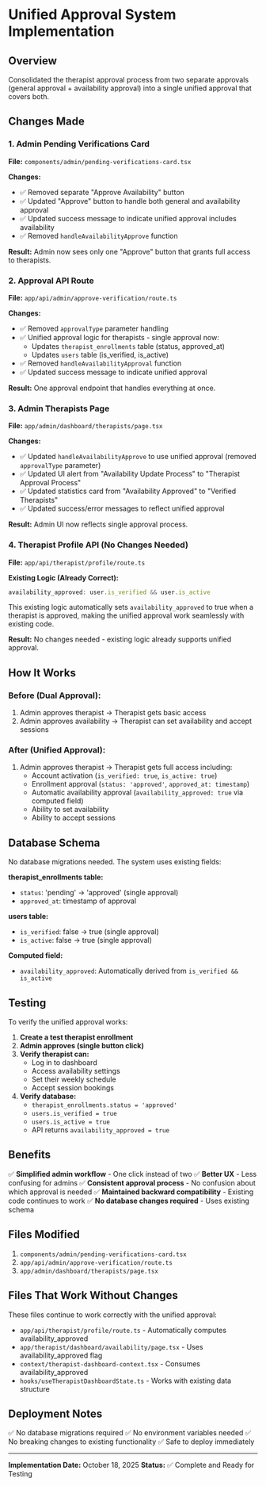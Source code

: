 # Unified Approval System Implementation

## Overview
Consolidated the therapist approval process from two separate approvals (general approval + availability approval) into a single unified approval that covers both.

## Changes Made

### 1. Admin Pending Verifications Card
**File:** `components/admin/pending-verifications-card.tsx`

**Changes:**
- ✅ Removed separate "Approve Availability" button
- ✅ Updated "Approve" button to handle both general and availability approval
- ✅ Updated success message to indicate unified approval includes availability
- ✅ Removed `handleAvailabilityApprove` function

**Result:** Admin now sees only one "Approve" button that grants full access to therapists.

### 2. Approval API Route
**File:** `app/api/admin/approve-verification/route.ts`

**Changes:**
- ✅ Removed `approvalType` parameter handling
- ✅ Unified approval logic for therapists - single approval now:
  - Updates `therapist_enrollments` table (status, approved_at)
  - Updates `users` table (is_verified, is_active)
- ✅ Removed `handleAvailabilityApproval` function
- ✅ Updated success message to indicate unified approval

**Result:** One approval endpoint that handles everything at once.

### 3. Admin Therapists Page
**File:** `app/admin/dashboard/therapists/page.tsx`

**Changes:**
- ✅ Updated `handleAvailabilityApprove` to use unified approval (removed `approvalType` parameter)
- ✅ Updated UI alert from "Availability Update Process" to "Therapist Approval Process"
- ✅ Updated statistics card from "Availability Approved" to "Verified Therapists"
- ✅ Updated success/error messages to reflect unified approval

**Result:** Admin UI now reflects single approval process.

### 4. Therapist Profile API (No Changes Needed)
**File:** `app/api/therapist/profile/route.ts`

**Existing Logic (Already Correct):**
```typescript
availability_approved: user.is_verified && user.is_active
```

This existing logic automatically sets `availability_approved` to true when a therapist is approved, making the unified approval work seamlessly with existing code.

**Result:** No changes needed - existing logic already supports unified approval.

## How It Works

### Before (Dual Approval):
1. Admin approves therapist → Therapist gets basic access
2. Admin approves availability → Therapist can set availability and accept sessions

### After (Unified Approval):
1. Admin approves therapist → Therapist gets full access including:
   - Account activation (`is_verified: true`, `is_active: true`)
   - Enrollment approval (`status: 'approved'`, `approved_at: timestamp`)
   - Automatic availability approval (`availability_approved: true` via computed field)
   - Ability to set availability
   - Ability to accept sessions

## Database Schema

No database migrations needed. The system uses existing fields:

**therapist_enrollments table:**
- `status`: 'pending' → 'approved' (single approval)
- `approved_at`: timestamp of approval

**users table:**
- `is_verified`: false → true (single approval)
- `is_active`: false → true (single approval)

**Computed field:**
- `availability_approved`: Automatically derived from `is_verified && is_active`

## Testing

To verify the unified approval works:

1. **Create a test therapist enrollment**
2. **Admin approves (single button click)**
3. **Verify therapist can:**
   - Log in to dashboard
   - Access availability settings
   - Set their weekly schedule
   - Accept session bookings
4. **Verify database:**
   - `therapist_enrollments.status = 'approved'`
   - `users.is_verified = true`
   - `users.is_active = true`
   - API returns `availability_approved = true`

## Benefits

✅ **Simplified admin workflow** - One click instead of two
✅ **Better UX** - Less confusing for admins
✅ **Consistent approval process** - No confusion about which approval is needed
✅ **Maintained backward compatibility** - Existing code continues to work
✅ **No database changes required** - Uses existing schema

## Files Modified

1. `components/admin/pending-verifications-card.tsx`
2. `app/api/admin/approve-verification/route.ts`
3. `app/admin/dashboard/therapists/page.tsx`

## Files That Work Without Changes

These files continue to work correctly with the unified approval:

- `app/api/therapist/profile/route.ts` - Automatically computes availability_approved
- `app/therapist/dashboard/availability/page.tsx` - Uses availability_approved flag
- `context/therapist-dashboard-context.tsx` - Consumes availability_approved
- `hooks/useTherapistDashboardState.ts` - Works with existing data structure

## Deployment Notes

✅ No database migrations required
✅ No environment variables needed
✅ No breaking changes to existing functionality
✅ Safe to deploy immediately

---

**Implementation Date:** October 18, 2025
**Status:** ✅ Complete and Ready for Testing

